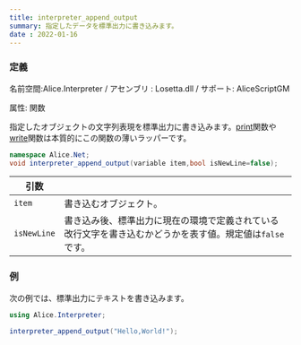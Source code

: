 ```yaml
---
title: interpreter_append_output
summary: 指定したデータを標準出力に書き込みます。
date : 2022-01-16
---
```

### 定義
名前空間:Alice.Interpreter / アセンブリ : Losetta.dll / サポート: AliceScriptGM

属性: 関数

指定したオブジェクトの文字列表現を標準出力に書き込みます。[print](../print.md)関数や[write](../write.md)関数は本質的にこの関数の薄いラッパーです。

```cs title="AliceScript"
namespace Alice.Net;
void interpreter_append_output(variable item,bool isNewLine=false);
```

|引数| |
|-|-|
|`item`|書き込むオブジェクト。|
|`isNewLine`|書き込み後、標準出力に現在の環境で定義されている改行文字を書き込むかどうかを表す値。規定値は`false`です。|

### 例
次の例では、標準出力にテキストを書き込みます。

```cs title="AliceScript"
using Alice.Interpreter;

interpreter_append_output("Hello,World!");
```